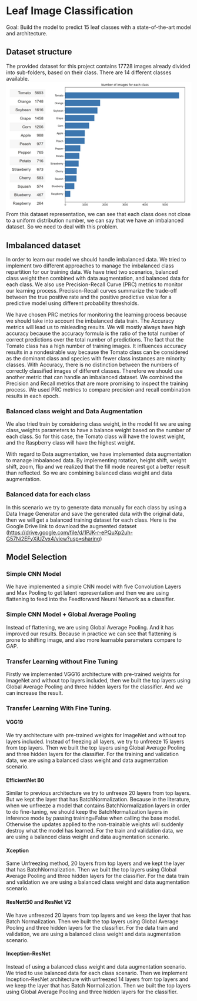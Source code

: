 # Leaf Image Classification 
Goal: Build the model to predict 15 leaf classes with a state-of-the-art model and architecture.

## Dataset structure
The provided dataset for this project contains 17728 images already divided into sub-folders, based on their class. There are 14 different classes available.
![dataset](dataset_plot.png) 
From this dataset representation, we can see that each class does not close to a uniform distribution number, we can say that we have an imbalanced dataset. So we need to deal with this problem.

## Imbalanced dataset

In order to learn our model we should handle imbalanced data. We tried to implement two different approaches to manage the imbalanced class repartition for our training data. We have tried two scenarios, balanced class weight then combined with data augmentation, and balanced data for each class. We also use Precision-Recall Curve (PRC) metrics to monitor our learning process. Precision-Recall curves summarize the trade-off between the true positive rate and the positive predictive value for a predictive model using different probability thresholds.

We have chosen PRC metrics for monitoring the learning process because we should take into account the imbalanced data train. The Accuracy metrics will lead us to misleading results. We will mostly always have high accuracy because the accuracy formula is the ratio of the total number of correct predictions over the total number of predictions. The fact that the Tomato class has a high number of training images. It influences accuracy results in a nondesirable way because the Tomato class can be considered as the dominant class and species with fewer class instances are minority classes. With Accuracy, there is no distinction between the numbers of correctly classified images of different classes. Therefore we should use another metric that can handle an imbalanced dataset. We combined the Precision and Recall metrics that are more promising to inspect the training process. We used PRC metrics to compare precision and recall combination results in each epoch. 

### Balanced class weight and Data Augmentation
We also tried train by considering class weight, in the model fit we are using class_weights parameters to have a balance weight based on the number of each class. So for this case, the Tomato class will have the lowest weight, and the Raspberry class will have the highest weight. 

With regard to Data augmentation, we have implemented data augmentation to manage imbalanced data. By implementing rotation, height shift, weight shift, zoom, flip and we realized that the fill mode nearest got a better result than reflected. So we are combining  balanced class weight and data augmentation. 

### Balanced data for each class
In this scenario we try to generate data manually for each class by using a Data Image Generator and save the generated data with the original data, then we will get a balanced training dataset for each class. Here is the Google Drive link to download the augmented dataset (https://drive.google.com/file/d/1PJK-r-ePQuXp2uh-G57Ni2EFyXiUZvx4/view?usp=sharing) 

## Model Selection

### Simple CNN Model
We have implemented a simple CNN model with five Convolution Layers and Max Pooling to get latent representation and then we are using flattening to feed into the Feedforward Neural Network as a classifier. 

### Simple CNN Model + Global Average Pooling
Instead of flattening, we are using Global Average Pooling. And it has improved our results. Because in practice we can see that flattening is prone to shifting image, and also more learnable parameters compare to GAP.

### Transfer Learning without Fine Tuning
Firstly we implemented VGG16 architecture with pre-trained weights for ImageNet and without top layers included, then we built the top layers using Global Average Pooling and three hidden layers for the classifier. And we can increase the result.

### Transfer Learning With Fine Tuning.
#### VGG19
We try architecture with pre-trained weights for ImageNet and without top layers included. Instead of freezing all layers, we try to unfreeze 15 layers from top layers. Then we built the top layers using Global Average Pooling and three hidden layers for the classifier. For the training and validation data, we are using a balanced class weight and data augmentation scenario.

#### EfficientNet B0
Similar to previous architecture we try to unfreeze 20 layers from top layers. But we kept the layer that has BatchNormalization. Because in the literature, when we unfreeze a model that contains BatchNormalization layers in order to do fine-tuning, we should keep the BatchNormalization layers in inference mode by passing training=False when calling the base model. Otherwise the updates applied to the non-trainable weights will suddenly destroy what the model has learned. For the train and validation data, we are using a balanced class weight and data augmentation scenario.


#### Xception
Same Unfreezing method, 20 layers from top layers and we kept the layer that has BatchNormalization. Then we built the top layers using Global Average Pooling and three hidden layers for the classifier.  For the data train and validation we are using a balanced class weight and data augmentation scenario.

#### ResNett50 and ResNet V2
We have unfreezed 20 layers from top layers and we keep the layer that has Batch Normalization. Then we built the top layers using Global Average Pooling and three hidden layers for the classifier.  For the data train and validation, we are using a balanced class weight and data augmentation scenario.

#### Inception-ResNet 
Instead of using a balanced class weight and data augmentation scenario. We tried to use balanced data for each class scenario. Then we implement Inception-ResNet architecture with unfreezed 14 layers from top layers and we keep the layer that has Batch Normalization. Then we built the top layers using Global Average Pooling and three hidden layers for the classifier.


